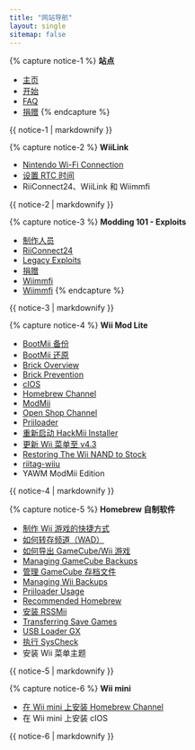 ```yaml
---
title: "网站导航"
layout: single
sitemap: false
---
```


{% capture notice-1 %}
**站点**
+ [主页](/)
+ [开始](get-started)
+ [FAQ](faq)
+ [捐赠](donations)
{% endcapture %}
<div class="notice--info">{{ notice-1 | markdownify }}</div>

{% capture notice-2 %}
**WiiLink**
+ [Nintendo Wi-Fi Connection](wiimmfi)
+ [设置 RTC 时间](wiiconnect24#updating-rtc-clock)
+ RiiConnect24、WiiLink 和 Wiimmfi
<div class="notice--primary">{{ notice-2 | markdownify }}</div>

{% capture notice-3 %}
**Modding 101 - Exploits**
+ [制作人员](bluebomb)
+ [RiiConnect24](flashhax)
+ [Legacy Exploits](legacy-exploits)
+ [捐赠](letterbomb)
+ [Wiimmfi](Wiimmfi)
+ [Wiimmfi](wiimmfi)
{% endcapture %}
<div class="notice--primary">{{ notice-3 | markdownify }}</div>

{% capture notice-4 %}
**Wii Mod Lite**
+ [BootMii 备份](bootmii)
+ [BootMii 还原](bootmiirecover)
+ [Brick Overview](bricks)
+ [Brick Prevention](bricks#brick-prevention)
+ [cIOS](cios)
+ [Homebrew Channel](hbc)
+ [ModMii](modmii)
+ [Open Shop Channel](osc)
+ [Priiloader](priiloader)
+ [重新启动 HackMii Installer](hackmii)
+ [更新 Wii 菜单至 v4.3](update)
+ [Restoring The Wii NAND to Stock](wii-factory-reset)
+ [riitag-wiiu](wnd-mini)
+ YAWM ModMii Edition
<div class="notice--primary">{{ notice-4 | markdownify }}</div>

{% capture notice-5 %}
**Homebrew 自制软件**
+ [制作 Wii 游戏的快捷方式](wiigsc)
+ [如何转存频道（WAD）](dump-wads)
+ [如何导出 GameCube/Wii 游戏](dump-games)
+ [Managing GameCube Backups](gc-backups)
+ [管理 GameCube 存档文件](gcsaves)
+ [Managing Wii Backups](wii-backups)
+ [Priiloader Usage](priiloader-usage)
+ [Recommended Homebrew](recommended-homebrew)
+ [安装 RSSMii](rssmii)
+ [Transferring Save Games](transfer-saves)
+ [USB Loader GX](wii-loaders)
+ [执行 SysCheck](syscheck)
+ 安装 Wii 菜单主题
<div class="notice--primary">{{ notice-5 | markdownify }}</div>

{% capture notice-6 %}
**Wii mini**
+ [在 Wii mini 上安装 Homebrew Channel](hbc-mini)
+ 在 Wii mini 上安装 cIOS
<div class="notice--primary">{{ notice-6 | markdownify }}</div>
